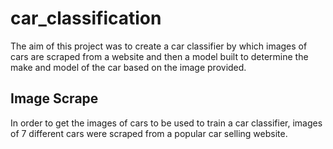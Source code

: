 # car_classification
The aim of this project was to create a car classifier by which images of cars are scraped from a website and then a model built to determine the make and model of the car based on the image provided.

## Image Scrape

In order to get the images of cars to be used to train a car classifier, images of 7 different cars were scraped from a popular car selling website. 
